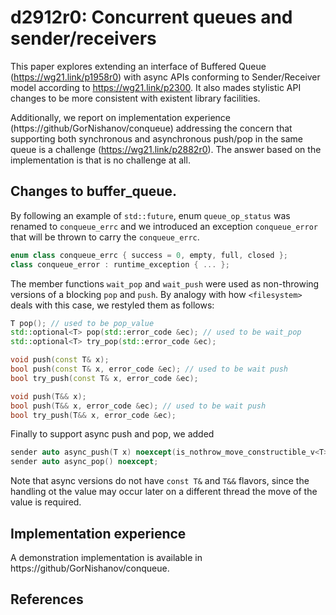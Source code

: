 # d2912r0: Concurrent queues and sender/receivers

This paper explores extending an interface of Buffered Queue (https://wg21.link/p1958r0) with async APIs
conforming to Sender/Receiver model according to https://wg21.link/p2300. It also mades stylistic API
changes to be more consistent with existent library facilities.

Additionally, we report on implementation experience (https://github/GorNishanov/conqueue)
addressing the concern that supporting
both synchronous and asynchronous push/pop in the same queue is a challenge (https://wg21.link/p2882r0).
The answer based on the implementation is that is no challenge at all.

## Changes to buffer_queue.

By following an example of `std::future`, enum `queue_op_status` was renamed to `conqueue_errc` and we
introduced an exception `conqueue_error` that will be thrown to carry the `conqueue_errc`.

```c++
enum class conqueue_errc { success = 0, empty, full, closed };
class conqueue_error : runtime_exception { ... };
```

The member functions `wait_pop` and `wait_push` were used as non-throwing versions of a blocking `pop` and `push`. By analogy with how
`<filesystem>` deals with this case, we restyled them as follows:

```c++
T pop(); // used to be pop_value
std::optional<T> pop(std::error_code &ec); // used to be wait_pop
std::optional<T> try_pop(std::error_code &ec);
```

```c++
void push(const T& x);
bool push(const T& x, error_code &ec); // used to be wait push
bool try_push(const T& x, error_code &ec);

void push(T&& x);
bool push(T&& x, error_code &ec); // used to be wait push
bool try_push(T&& x, error_code &ec);
```

Finally to support async push and pop, we added

```c++
sender auto async_push(T x) noexcept(is_nothrow_move_constructible_v<T>);
sender auto async_pop() noexcept;
```

Note that async versions do not have `const T&` and `T&&` flavors,
since the handling ot the value may occur later on a different thread
the move of the value is required.

## Implementation experience

A demonstration implementation is available in https://github/GorNishanov/conqueue.

## References
